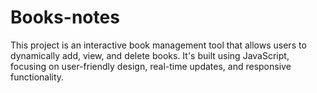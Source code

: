 # Books-notes
This project is an interactive book management tool that allows users to dynamically add, view, and delete books. It's built using JavaScript, focusing on user-friendly design, real-time updates, and responsive functionality.
